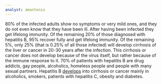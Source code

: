 ```yaml
---
analyst: amantonio
---
```


80% of the infected adults show no symptoms or very mild ones, and they do not even know that they have been ill. After having been infected they get lifelong immunity.
Of the remaining 20% of those diagnosed with hepatitis B, 95% recover fully and get lifelong immunity.
Of the remaining 5%, only 25% (that is 0.25% of all those infected) will develop cirrhosis of the liver or cancer in 20-30 years after the infection. This cirrhosis or cancer does not develop because of the virus itself, but rather because of the immune response to it.
70% of patients with hepatitis B are drug addicts, gay people, alcoholics, homeless people and people with many sexual partners.
Hepatitis B [develops](http://www.mdedge.com/ccjm/article/94870/gastroenterology/hepatitis-b-virus-infection-understanding-its-epidemiology/page/0/1?channel=213) into cirrhosis or cancer mainly in alcoholics, smokers, patients with hepatitis C, obesity and diabetes.
